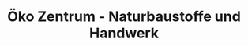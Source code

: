 ---
title: "Öko Zentrum - Naturbaustoffe und Handwerk"
url: /lahntal/oeko-zentrum-naturbaustoffe-und-handwerk/
shop: Baustoffe
---